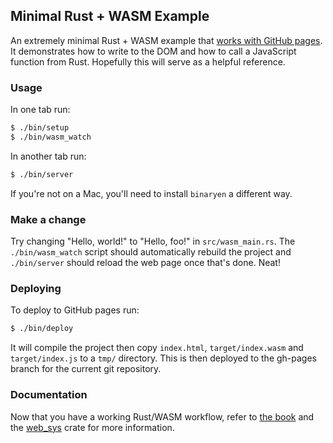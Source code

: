 ## Minimal Rust + WASM Example

An extremely minimal Rust + WASM example that
[works with GitHub pages](http://tuzz.github.io/minimal-rust-wasm).
It demonstrates how to write to the DOM and how to call a JavaScript function
from Rust. Hopefully this will serve as a helpful reference.

### Usage

In one tab run:

```sh
$ ./bin/setup
$ ./bin/wasm_watch
```

In another tab run:

```sh
$ ./bin/server
```

If you're not on a Mac, you'll need to install `binaryen` a different way.

### Make a change

Try changing "Hello, world!" to "Hello, foo!" in `src/wasm_main.rs`. The
`./bin/wasm_watch` script should automatically rebuild the project and
`./bin/server` should reload the web page once that's done. Neat!

### Deploying

To deploy to GitHub pages run:

```sh
$ ./bin/deploy
```

It will compile the project then copy `index.html`, `target/index.wasm` and
`target/index.js` to a `tmp/` directory. This is then deployed to the gh-pages
branch for the current git repository.

### Documentation

Now that you have a working Rust/WASM workflow, refer to
[the book](https://rustwasm.github.io/book/) and the
[web_sys](https://rustwasm.github.io/wasm-bindgen/api/web_sys/) crate for more
information.
